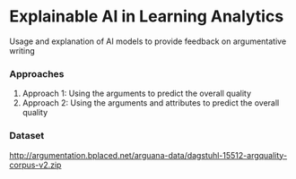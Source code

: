 # **Explainable AI in Learning Analytics**
Usage and explanation of AI models to provide feedback on argumentative writing

### Approaches
1. Approach 1: Using the arguments to predict the overall quality
2. Approach 2: Using the arguments and attributes to predict the overall quality

### Dataset
http://argumentation.bplaced.net/arguana-data/dagstuhl-15512-argquality-corpus-v2.zip